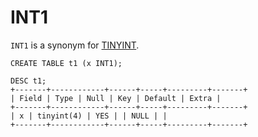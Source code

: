 # INT1

`INT1` is a synonym for [TINYINT](tinyint.md).

```
CREATE TABLE t1 (x INT1);

DESC t1;
+-------+------------+------+-----+---------+-------+
| Field | Type | Null | Key | Default | Extra |
+-------+------------+------+-----+---------+-------+
| x | tinyint(4) | YES | | NULL | |
+-------+------------+------+-----+---------+-------+
```